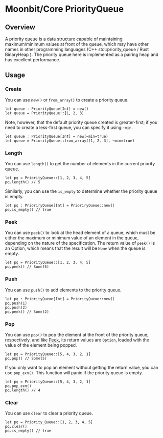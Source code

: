 # Moonbit/Core PriorityQueue

## Overview

A priority queue is a data structure capable of maintaining maximum/minimum values at front of the queue, which may have other names in other programming languages (C++ std::priority_queue / Rust BinaryHeap ). The priority queue here is implemented as a pairing heap and has excellent performance.

## Usage

### Create

You can use `new()` or `from_array()` to create a priority queue.

   ```moonbit
   let queue : PriorityQueue[Int] = new()
   let queue = PriorityQueue::[1, 2, 3]
   ```

Note, however, that the default priority queue created is greater-first; if you need to create a less-first queue, you can specify it using `~min`.

```moonbit
let queue : PriorityQueue[Int] = new(~min=true)
let queue = PriorityQueue::from_array([1, 2, 3], ~min=true)
```

### Length

You can use `length()` to get the number of elements in the current priority queue.

```moonbit
let pq = PriorityQueue::[1, 2, 3, 4, 5]
pq.length() // 5
```

Similarly, you can use the `is_empty` to determine whether the priority queue is empty.

```moonbit
let pq : PrioriryQueue[Int] = PrioriryQueue::new()
pq.is_empty() // true
```

### Peek

You can use `peek()` to look at the head element of a queue, which must be either the maximum or minimum value of an element in the queue, depending on the nature of the specification. The return value of `peek()` is an Option, which means that the result will be `None` when the queue is empty.

```moonbit
let pq = PriorityQueue::[1, 2, 3, 4, 5]
pq.peek() // Some(5)
```

### Push

You can use `push()` to add elements to the priority queue.

```moonbit
let pq : PriorityQueue[Int] = PriorityQueue::new()
pq.push(1)
pq.push(2)
pq.peek() // Some(2)
```

### Pop

You can use `pop()` to pop the element at the front of the priority queue, respectively, and like [Peek](#Peek), its return values are `Option`, loaded with the value of the element being popped.

```moonbit
let pq = PriorityQueue::[5, 4, 3, 2, 1]
pq.pop() // Some(5)
```

If you only want to pop an element without getting the return value, you can use `pop_exn()`.
This function will panic if the priority queue is empty.

```moonbit
let pq = PriorityQueue::[5, 4, 3, 2, 1]
pq.pop_exn()
pq.length() // 4
```

### Clear

You can use `clear` to clear a priority queue. 

```moonbit
let pq = Priority_Queue::[1, 2, 3, 4, 5]
pq.clear()
pq.is_empty() // true
```

